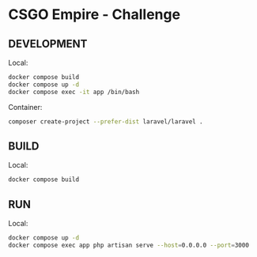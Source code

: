 # CSGO Empire - Challenge

## DEVELOPMENT
Local:
```bash
docker compose build
docker compose up -d
docker compose exec -it app /bin/bash
```
Container:
```bash
composer create-project --prefer-dist laravel/laravel .
```

## BUILD
Local:
```bash
docker compose build
```

## RUN
Local:
```bash
docker compose up -d
docker compose exec app php artisan serve --host=0.0.0.0 --port=3000
```
